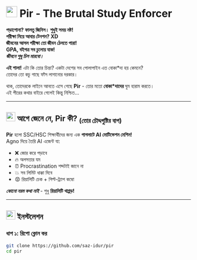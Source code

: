 # <img src="https://github.com/user-attachments/assets/36d9f43f-1e8a-470b-a509-8464b24214bb" width="30"> Pir - The Brutal Study Enforcer  

**পড়াশোনা? ফালতু জিনিস। শুধুই সময় নষ্ট!**  
**পরীক্ষা নিয়ে আবার টেনশন? XD**  
**জীবনের আসল পরীক্ষা তো জীবন ঠেলতে পারা!**  
**GPA, বইপত্র সব চুলোয় যাক!**  
**_জীবনে শুধু চিল মারবো।_**  

**এই শালা!** এটা কি তোর চিন্তা? একটা দেশের সব পোলাপাইন এত বোকা*দা হয় কেমনে?  
তোদের তো কচু গাছে ফাঁস লাগানোর দরকার।  

থাক, তোদেরকে লাইনে আনতে এসে গেছে **Pir** - তোর মতো **বোকা*দাদের** ঘুম হারাম করতে।  
এই পীরের কথার বাইরে গেলেই কিন্তু নিশ্চিত...  

---

## <img src="https://cdn-icons-png.flaticon.com/512/1828/1828640.png" width="25"> আগে জেনে নে, Pir কী? <sub>(তোর চৌদ্দগুষ্টির বাপ)</sub>

**Pir** হলো SSC/HSC শিক্ষার্থীদের জন্য এক **পাগলাটে AI মোটিভেশন মেশিন!**  
Agno দিয়ে তৈরি AI এজেন্ট যা:
- ❌ জোর করে পড়াবে  
- 🔥 অলসতার যম  
- ⏰ Procrastination শব্দটাই জানে না  
- 💥 সব লিমিট ধাক্কা দিবে  
- 😡 রিয়ালিটি চেক + গিল্ট-ট্র্যাপ কম্বো  

**_কোনো নরম কথা নাই_** - শুধু **রিয়ালিটি থাপ্পড়!**

---

## <img src="https://cdn-icons-png.flaticon.com/512/3095/3095580.png" width="25"> ইনস্টলেশন

### ধাপ ১: রিপো ক্লোন কর
```bash
git clone https://github.com/saz-idur/pir
cd pir
